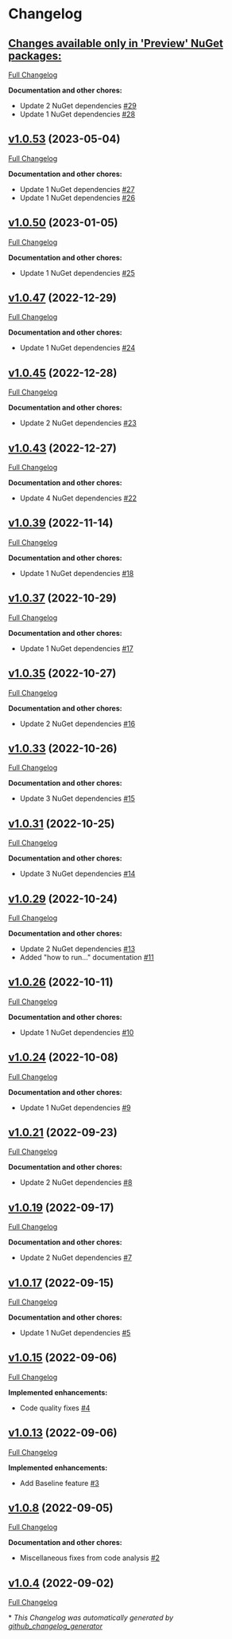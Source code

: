 # Changelog

## [**Changes available only in 'Preview' NuGet packages:**](https://github.com/nanoframework/nanoFramework.Benchmark/tree/HEAD)

[Full Changelog](https://github.com/nanoframework/nanoFramework.Benchmark/compare/v1.0.53...HEAD)

**Documentation and other chores:**

- Update 2 NuGet dependencies [\#29](https://github.com/nanoframework/nanoFramework.Benchmark/pull/29)
- Update 1 NuGet dependencies [\#28](https://github.com/nanoframework/nanoFramework.Benchmark/pull/28)

## [v1.0.53](https://github.com/nanoframework/nanoFramework.Benchmark/tree/v1.0.53) (2023-05-04)

[Full Changelog](https://github.com/nanoframework/nanoFramework.Benchmark/compare/v1.0.50...v1.0.53)

**Documentation and other chores:**

- Update 1 NuGet dependencies [\#27](https://github.com/nanoframework/nanoFramework.Benchmark/pull/27)
- Update 1 NuGet dependencies [\#26](https://github.com/nanoframework/nanoFramework.Benchmark/pull/26)

## [v1.0.50](https://github.com/nanoframework/nanoFramework.Benchmark/tree/v1.0.50) (2023-01-05)

[Full Changelog](https://github.com/nanoframework/nanoFramework.Benchmark/compare/v1.0.47...v1.0.50)

**Documentation and other chores:**

- Update 1 NuGet dependencies [\#25](https://github.com/nanoframework/nanoFramework.Benchmark/pull/25)

## [v1.0.47](https://github.com/nanoframework/nanoFramework.Benchmark/tree/v1.0.47) (2022-12-29)

[Full Changelog](https://github.com/nanoframework/nanoFramework.Benchmark/compare/v1.0.45...v1.0.47)

**Documentation and other chores:**

- Update 1 NuGet dependencies [\#24](https://github.com/nanoframework/nanoFramework.Benchmark/pull/24)

## [v1.0.45](https://github.com/nanoframework/nanoFramework.Benchmark/tree/v1.0.45) (2022-12-28)

[Full Changelog](https://github.com/nanoframework/nanoFramework.Benchmark/compare/v1.0.43...v1.0.45)

**Documentation and other chores:**

- Update 2 NuGet dependencies [\#23](https://github.com/nanoframework/nanoFramework.Benchmark/pull/23)

## [v1.0.43](https://github.com/nanoframework/nanoFramework.Benchmark/tree/v1.0.43) (2022-12-27)

[Full Changelog](https://github.com/nanoframework/nanoFramework.Benchmark/compare/v1.0.39...v1.0.43)

**Documentation and other chores:**

- Update 4 NuGet dependencies [\#22](https://github.com/nanoframework/nanoFramework.Benchmark/pull/22)

## [v1.0.39](https://github.com/nanoframework/nanoFramework.Benchmark/tree/v1.0.39) (2022-11-14)

[Full Changelog](https://github.com/nanoframework/nanoFramework.Benchmark/compare/v1.0.37...v1.0.39)

**Documentation and other chores:**

- Update 1 NuGet dependencies [\#18](https://github.com/nanoframework/nanoFramework.Benchmark/pull/18)

## [v1.0.37](https://github.com/nanoframework/nanoFramework.Benchmark/tree/v1.0.37) (2022-10-29)

[Full Changelog](https://github.com/nanoframework/nanoFramework.Benchmark/compare/v1.0.35...v1.0.37)

**Documentation and other chores:**

- Update 1 NuGet dependencies [\#17](https://github.com/nanoframework/nanoFramework.Benchmark/pull/17)

## [v1.0.35](https://github.com/nanoframework/nanoFramework.Benchmark/tree/v1.0.35) (2022-10-27)

[Full Changelog](https://github.com/nanoframework/nanoFramework.Benchmark/compare/v1.0.33...v1.0.35)

**Documentation and other chores:**

- Update 2 NuGet dependencies [\#16](https://github.com/nanoframework/nanoFramework.Benchmark/pull/16)

## [v1.0.33](https://github.com/nanoframework/nanoFramework.Benchmark/tree/v1.0.33) (2022-10-26)

[Full Changelog](https://github.com/nanoframework/nanoFramework.Benchmark/compare/v1.0.31...v1.0.33)

**Documentation and other chores:**

- Update 3 NuGet dependencies [\#15](https://github.com/nanoframework/nanoFramework.Benchmark/pull/15)

## [v1.0.31](https://github.com/nanoframework/nanoFramework.Benchmark/tree/v1.0.31) (2022-10-25)

[Full Changelog](https://github.com/nanoframework/nanoFramework.Benchmark/compare/v1.0.29...v1.0.31)

**Documentation and other chores:**

- Update 3 NuGet dependencies [\#14](https://github.com/nanoframework/nanoFramework.Benchmark/pull/14)

## [v1.0.29](https://github.com/nanoframework/nanoFramework.Benchmark/tree/v1.0.29) (2022-10-24)

[Full Changelog](https://github.com/nanoframework/nanoFramework.Benchmark/compare/v1.0.26...v1.0.29)

**Documentation and other chores:**

- Update 2 NuGet dependencies [\#13](https://github.com/nanoframework/nanoFramework.Benchmark/pull/13)
- Added "how to run..." documentation [\#11](https://github.com/nanoframework/nanoFramework.Benchmark/pull/11)

## [v1.0.26](https://github.com/nanoframework/nanoFramework.Benchmark/tree/v1.0.26) (2022-10-11)

[Full Changelog](https://github.com/nanoframework/nanoFramework.Benchmark/compare/v1.0.24...v1.0.26)

**Documentation and other chores:**

- Update 1 NuGet dependencies [\#10](https://github.com/nanoframework/nanoFramework.Benchmark/pull/10)

## [v1.0.24](https://github.com/nanoframework/nanoFramework.Benchmark/tree/v1.0.24) (2022-10-08)

[Full Changelog](https://github.com/nanoframework/nanoFramework.Benchmark/compare/v1.0.21...v1.0.24)

**Documentation and other chores:**

- Update 1 NuGet dependencies [\#9](https://github.com/nanoframework/nanoFramework.Benchmark/pull/9)

## [v1.0.21](https://github.com/nanoframework/nanoFramework.Benchmark/tree/v1.0.21) (2022-09-23)

[Full Changelog](https://github.com/nanoframework/nanoFramework.Benchmark/compare/v1.0.19...v1.0.21)

**Documentation and other chores:**

- Update 2 NuGet dependencies [\#8](https://github.com/nanoframework/nanoFramework.Benchmark/pull/8)

## [v1.0.19](https://github.com/nanoframework/nanoFramework.Benchmark/tree/v1.0.19) (2022-09-17)

[Full Changelog](https://github.com/nanoframework/nanoFramework.Benchmark/compare/v1.0.17...v1.0.19)

**Documentation and other chores:**

- Update 2 NuGet dependencies [\#7](https://github.com/nanoframework/nanoFramework.Benchmark/pull/7)

## [v1.0.17](https://github.com/nanoframework/nanoFramework.Benchmark/tree/v1.0.17) (2022-09-15)

[Full Changelog](https://github.com/nanoframework/nanoFramework.Benchmark/compare/v1.0.15...v1.0.17)

**Documentation and other chores:**

- Update 1 NuGet dependencies [\#5](https://github.com/nanoframework/nanoFramework.Benchmark/pull/5)

## [v1.0.15](https://github.com/nanoframework/nanoFramework.Benchmark/tree/v1.0.15) (2022-09-06)

[Full Changelog](https://github.com/nanoframework/nanoFramework.Benchmark/compare/v1.0.13...v1.0.15)

**Implemented enhancements:**

- Code quality fixes [\#4](https://github.com/nanoframework/nanoFramework.Benchmark/pull/4)

## [v1.0.13](https://github.com/nanoframework/nanoFramework.Benchmark/tree/v1.0.13) (2022-09-06)

[Full Changelog](https://github.com/nanoframework/nanoFramework.Benchmark/compare/v1.0.8...v1.0.13)

**Implemented enhancements:**

- Add Baseline feature [\#3](https://github.com/nanoframework/nanoFramework.Benchmark/pull/3)

## [v1.0.8](https://github.com/nanoframework/nanoFramework.Benchmark/tree/v1.0.8) (2022-09-05)

[Full Changelog](https://github.com/nanoframework/nanoFramework.Benchmark/compare/v1.0.4...v1.0.8)

**Documentation and other chores:**

- Miscellaneous fixes from code analysis [\#2](https://github.com/nanoframework/nanoFramework.Benchmark/pull/2)

## [v1.0.4](https://github.com/nanoframework/nanoFramework.Benchmark/tree/v1.0.4) (2022-09-02)

[Full Changelog](https://github.com/nanoframework/nanoFramework.Benchmark/compare/266203fa6cbb077a96fce140868b23e0e3366a13...v1.0.4)



\* *This Changelog was automatically generated by [github_changelog_generator](https://github.com/github-changelog-generator/github-changelog-generator)*

